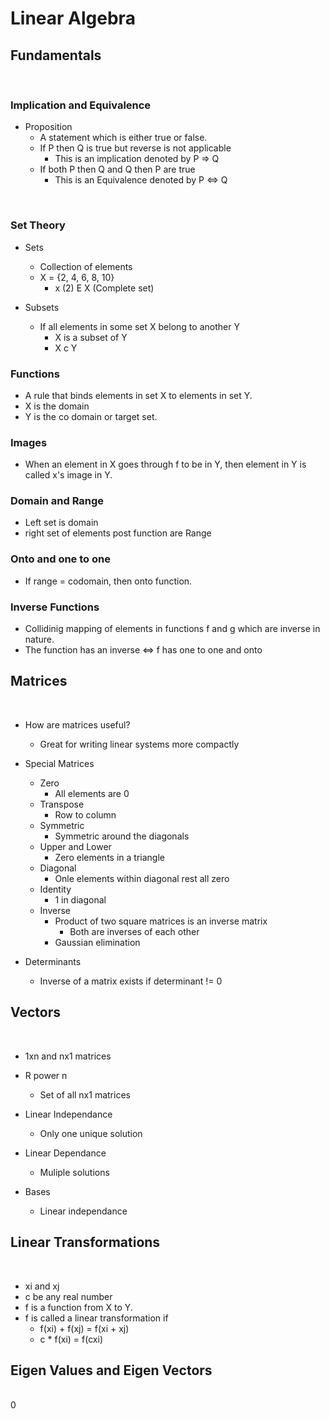 # Linear Algebra

## Fundamentals
<br/>

### Implication and Equivalence

- Proposition
    - A statement which is either true or false.
    - If P then Q is true but reverse is not applicable
        - This is an implication denoted by P => Q
    - If both P then Q and Q then P are true
        - This is an Equivalence denoted by P <=> Q

<br/>

### Set Theory

- Sets
    - Collection of elements
    - X = {2, 4, 6, 8, 10}
        - x (2) E X (Complete set)

- Subsets
    - If all elements in some set X belong to another Y
        - X is a subset of Y
        - X c Y

### Functions

- A rule that binds elements in set X to elements in set Y.
- X is the domain
- Y is the co domain or target set.

### Images

- When an element in X goes through f to be in Y, then element in Y is called x's image in Y.

### Domain and Range

- Left set is domain
- right set of elements post function are Range

### Onto and one to one

- If range = codomain, then onto function.

### Inverse Functions

- Collidinig mapping of elements in functions f and g which are inverse in nature.
- The function has an inverse <=>  f has one to one and onto

## Matrices
<br/>

- How are matrices useful?
    - Great for writing linear systems more compactly
- Special Matrices
    - Zero  
        - All elements are 0
    - Transpose 
        - Row to column
    - Symmetric
        - Symmetric around the diagonals
    - Upper and Lower
        - Zero elements in a triangle
    - Diagonal 
        - Onle elements within diagonal rest all zero 
    - Identity
        - 1 in diagonal 
    - Inverse 
        - Product of two square matrices is an inverse matrix
            - Both are inverses of each other 
        - Gaussian elimination

- Determinants
    - Inverse of a matrix exists if determinant != 0


## Vectors
<br/>

- 1xn and nx1 matrices
- R power n
    - Set of all nx1 matrices

- Linear Independance
    - Only one unique solution
- Linear Dependance
    - Muliple solutions
- Bases
    - Linear independance


## Linear Transformations
<br/>

- xi and xj
- c be any real number
- f is a function from X to Y.
- f is called a linear transformation if
    - f(xi) + f(xj) = f(xi + xj)
    - c * f(xi) = f(cxi)
    
    


## Eigen Values and Eigen Vectors
<br/>0

